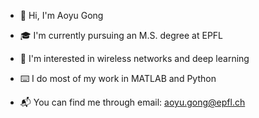 - :wave: Hi, I'm Aoyu Gong
- :mortar_board: I'm currently pursuing an M.S. degree at EPFL

- :signal_strength: I'm interested in wireless networks and deep learning
- :keyboard: I do most of my work in MATLAB and Python

- :mailbox_with_mail: You can find me through email: aoyu.gong@epfl.ch
